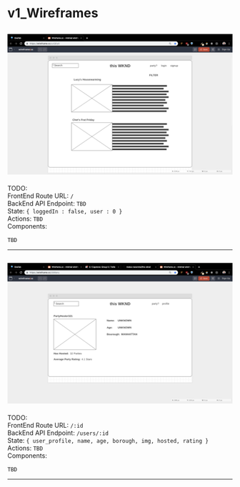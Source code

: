 # v1_Wireframes

## ![feed](../docs/v1_wireframes/feed.png)

TODO:  
FrontEnd Route URL: `/`  
BackEnd API Endpoint: `TBD`  
State: `{ loggedIn : false, user : 0 }`  
Actions: `TBD`  
Components:

```
TBD
```

---

## ![user-profile](../docs/v1_wireframes/user-profile.png)

TODO:  
FrontEnd Route URL: `/:id`  
BackEnd API Endpoint: `/users/:id`  
State: `{ user_profile, name, age, borough, img, hosted, rating }`  
Actions: `TBD`  
Components:

```
TBD
```

---
